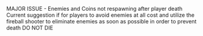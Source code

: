 MAJOR ISSUE - Enemies and Coins not respawning after player death
Current suggestion if for players to avoid enemies at all cost and utilize the fireball shooter to eliminate enemies as soon as possible in order to prevent death
DO NOT DIE

